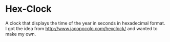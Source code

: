 # Hex-Clock
A clock that displays the time of the year in seconds in hexadecimal format. I got the idea from http://www.jacopocolo.com/hexclock/ and wanted to make my own.
